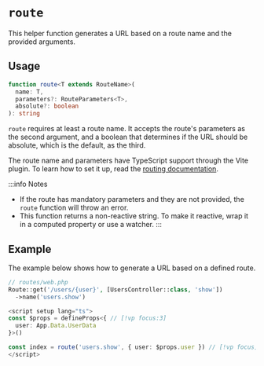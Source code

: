 # `route`

This helper function generates a URL based on a route name and the provided arguments.

## Usage

```ts
function route<T extends RouteName>(
  name: T,
  parameters?: RouteParameters<T>,
  absolute?: boolean
): string
```

`route` requires at least a route name. It accepts the route's parameters as the second argument, and a boolean that determines if the URL should be absolute, which is the default, as the third.

The route name and parameters have TypeScript support through the Vite plugin. To learn how to set it up, read the [routing documentation](../../guide/routing.md#generating-urls).

:::info Notes
- If the route has mandatory parameters and they are not provided, the `route` function will throw an error.
- This function returns a non-reactive string. To make it reactive, wrap it in a computed property or use a watcher.
:::

## Example

The example below shows how to generate a URL based on a defined route.

```php
// routes/web.php
Route::get('/users/{user}', [UsersController::class, 'show'])
  ->name('users.show')
```

```ts
<script setup lang="ts">
const $props = defineProps<{ // [!vp focus:3]
  user: App.Data.UserData
}>()

const index = route('users.show', { user: $props.user }) // [!vp focus]
</script>
```
